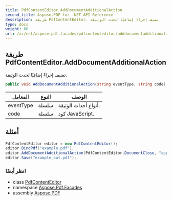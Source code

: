```yaml
---
title: PdfContentEditor.AddDocumentAdditionalAction
second_title: Aspose.PDF for .NET API Reference
description: طريقة PdfContentEditor. تضيف إجراءً إضافيًا لحدث الوثيقة
type: docs
weight: 60
url: /ar/net/aspose.pdf.facades/pdfcontenteditor/adddocumentadditionalaction/
---
```

## طريقة PdfContentEditor.AddDocumentAdditionalAction

تضيف إجراءً إضافيًا لحدث الوثيقة.

```csharp
public void AddDocumentAdditionalAction(string eventType, string code)
```

| المعامل | النوع | الوصف |
| --- | --- | --- |
| eventType | سلسلة | أنواع أحداث الوثيقة. |
| code | سلسلة | كود JavaScript. |

## أمثلة

```csharp
PdfContentEditor editor = new PdfContentEditor();
editor.BindPdf("example.pdf");
editor.AddDocumentAdditionalAction(PdfContentEditor.DocumentClose, "app.alert('Good-bye!');");
editor.Save("example_out.pdf");
```

### انظر أيضًا

* class [PdfContentEditor](../)
* namespace [Aspose.Pdf.Facades](../../../aspose.pdf.facades/)
* assembly [Aspose.PDF](../../../)
